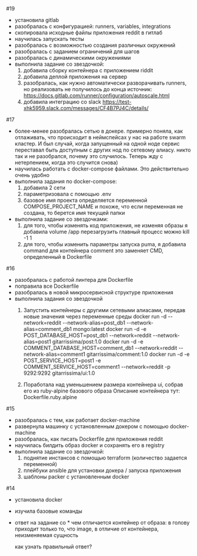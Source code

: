 #19
- установила gitlab
- разобралась с конфигурацией: runners, variables, integrations
- скопировала исходные файлы приложения reddit в гитлаб
- научилась запускать тесты
- разобралась с возможностью создания различных окружений
- разобралась с заданием ограничений для шагов
- разобралась с динамическими окружениями
- выполнила задание со звездочкой: 
  1. добавила сборку контейнера с приложением riddit
  2. добавила деплой приложения на сервер
  3. разобралась, как нужно автоматически разворачивать runners, 
     но реализовать не получилось до конца
     источник: https://docs.gitlab.com/runner/configuration/autoscale.html
  4. добавила интеграцию со slack
     https://test-xhk5959.slack.com/messages/CF4B7PJ4C/details/

#17
- более-менее разобралась сетью в докере. примерно поняла, как отлаживать, что происходит в неймспейсах
  у нас на работе swarm кластер. И был случай, когда запущенный на одной ноде сервис переставал быть доступным с других нод
  по сетевому алиасу. никто так и не разобрался, почему это случилось. 
  Теперь жду с нетерпением, когда это случится снова)
- научилась работать с docker-compose файлами. Это действительно очень удобно
- выполнила задания по docker-compose:
  1. добавила 2 сети
  2. параметризовала с помощью .env
  3. базовое имя проекта определяется переменной COMPOSE_PROJECT_NAME 
     и похоже, что если переменная не создана, то берется имя текущей папки
- выполнила задание со звездочками:
  1. для того, чтобы изменять код приложения, не изменяя образы я добавила volume /app
     перезагрузить главный процесс можно kill -1 1
  2. для того, чтобы изменить параметры запуска puma, я добавила command для контейнера comment
     это заменяет CMD, определенный в Dockerfile

#16
- разобралась с работой линтера для Dockerfile
- поправила все Dockerfile
- разобралась в новой микросервисной структуре приложения
- выполнила задания со звездочкой
  1. Запустить контейнеры с другими сетевыми алиасами, передав новые значения через переменные среды
     docker run -d --network=reddit --network-alias=post_db1 --network-alias=comment_db1 mongo:latest
     docker run -d -e POST_DATABASE_HOST=post_db1 --network=reddit --network-alias=post1 gitarrissima/post:1.0
     docker run -d -e COMMENT_DATABASE_HOST=comment_db1 --network=reddit --network-alias=comment1 gitarrissima/comment:1.0
     docker run -d -e POST_SERVICE_HOST=post1 -e COMMENT_SERVICE_HOST=comment1 --network=reddit -p 9292:9292 gitarrissima/ui:1.0
  
  2. Поработала над уменьшением размера контейнера ui, собрав его из ruby-alpine базового образа
  Описание контейнера тут: Dockerfile.ruby.alpine


#15
- разобралась с тем, как работает docker-machine
- развернула машинку с установленным докером с помощью docker-machine
- разобралась, как писать Dockerfile для приложения reddit
- научилась билдить образ docker и сохранять его в registry
- выполнила задание со звездочкой:
  1. поднятие инстансов с помощью terraform (количество задается переменной)
  2. плейбуки ansible для установки докера / запуска приложения
  3. шаблоны packer с установленным docker

#14
- установила docker
- изучила базовые команды
- ответ на задание со *
  чем отличается контейнер от образа:
  в голову приходит только то, что image, в отличие от контейнера, неизменяемая сущность

  как узнать правильный ответ?
  
